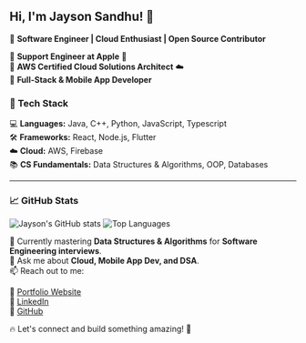 ## Hi, I'm Jayson Sandhu! 👋  
🚀 **Software Engineer | Cloud Enthusiast | Open Source Contributor**  

🔹 **Support Engineer at Apple** 🍏  
🔹 **AWS Certified Cloud Solutions Architect** ☁️  
🔹 **Full-Stack & Mobile App Developer**  

### 🚀 Tech Stack  
💻 **Languages:** Java, C++, Python, JavaScript, Typescript  
🛠 **Frameworks:** React, Node.js, Flutter  
☁️ **Cloud:** AWS, Firebase  
📚 **CS Fundamentals:** Data Structures & Algorithms, OOP, Databases  

---

### 📈 GitHub Stats  
![Jayson's GitHub stats](https://github-readme-stats.vercel.app/api?username=jayson-s&show_icons=true&theme=dark&count_private=true)  ![Top Languages](https://github-readme-stats.vercel.app/api/top-langs/?username=jayson-s&theme=dark&show_icons=true)

🌱 Currently mastering **Data Structures & Algorithms** for **Software Engineering interviews**.  
💬 Ask me about **Cloud, Mobile App Dev, and DSA**.  
📫 Reach out to me:  

🔗 [Portfolio Website](https://www.jaysonsandhu.com)  
🔗 [LinkedIn](https://www.linkedin.com/in/jayson-sandhu)  
🔗 [GitHub](https://github.com/jayson-s)  

🔥 Let's connect and build something amazing! 🚀

